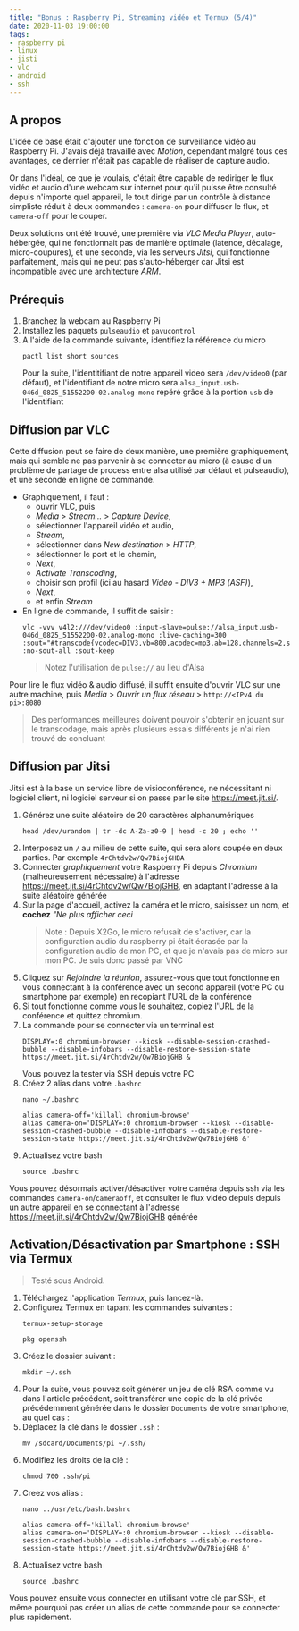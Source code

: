 ```yaml
---
title: "Bonus : Raspberry Pi, Streaming vidéo et Termux (5/4)"
date: 2020-11-03 19:00:00
tags:
- raspberry pi
- linux
- jisti
- vlc
- android
- ssh
---
```


## A propos

L'idée de base était d'ajouter une fonction de surveillance vidéo au Raspberry Pi. J'avais déjà travaillé avec *Motion*, cependant malgré tous ces avantages, ce dernier n'était pas capable de réaliser de capture audio.

Or dans l'idéal, ce que je voulais, c'était être capable de rediriger le flux vidéo et audio d'une webcam sur internet pour qu'il puisse être consulté depuis n'importe quel appareil, le tout dirigé par un contrôle à distance simpliste réduit à deux commandes : `camera-on` pour diffuser le flux, et `camera-off` pour le couper.

Deux solutions ont été trouvé, une première via *VLC Media Player*, auto-hébergée, qui ne fonctionnait pas de manière optimale (latence, décalage, micro-coupures), et une seconde, via les serveurs *Jitsi*, qui fonctionne parfaitement, mais qui ne peut pas s'auto-héberger car Jitsi est incompatible avec une architecture *ARM*.

## Prérequis
1. Branchez la webcam au Raspberry Pi
2. Installez les paquets `pulseaudio` et `pavucontrol`
3. A l'aide de la commande suivante, identifiez la référence du micro
   ```
   pactl list short sources
   ```
   Pour la suite, l'identitifiant de notre appareil video sera `/dev/video0` (par défaut), et l'identifiant de notre micro sera `alsa_input.usb-046d_0825_515522D0-02.analog-mono` repéré grâce à la portion `usb` de l'identifiant

## Diffusion par VLC

Cette diffusion peut se faire de deux manière, une première graphiquement, mais qui semble ne pas parvenir à se connecter au micro (à cause d'un problème de partage de process entre alsa utilisé par défaut et pulseaudio), et une seconde en ligne de commande.
- Graphiquement, il faut :
  - ouvrir VLC, puis 
  - *Media* > *Stream...* > *Capture Device*,
  - sélectionner l'appareil vidéo et audio, 
  - *Stream*, 
  - sélectionner dans *New destination* > *HTTP*, 
  - sélectionner le port et le chemin, 
  - *Next*, 
  - *Activate Transcoding*, 
  - choisir son profil (ici au hasard *Video - DIV3 + MP3 (ASF)*), 
  - *Next*, 
  - et enfin *Stream*
- En ligne de commande, il suffit de saisir :
  ```
  vlc -vvv v4l2:///dev/video0 :input-slave=pulse://alsa_input.usb-046d_0825_515522D0-02.analog-mono :live-caching=300 :sout="#transcode{vcodec=DIV3,vb=800,acodec=mp3,ab=128,channels=2,samplerate=44100,scodec=none}:http{mux=asf,dst=:8080/}" :no-sout-all :sout-keep
  ```
  > Notez l'utilisation de `pulse://` au lieu d'Alsa

Pour lire le flux vidéo & audio diffusé, il suffit ensuite d'ouvrir VLC sur une autre machine, puis *Media* > *Ouvrir un flux réseau* > `http://<IPv4 du pi>:8080`

> Des performances meilleures doivent pouvoir s'obtenir en jouant sur le transcodage, mais après plusieurs essais différents je n'ai rien trouvé de concluant

## Diffusion par Jitsi

Jitsi est à la base un service libre de visioconférence, ne nécessitant ni logiciel client, ni logiciel serveur si on passe par le site https://meet.jit.si/.

1. Générez une suite aléatoire de 20 caractères alphanumériques
   ```
   head /dev/urandom | tr -dc A-Za-z0-9 | head -c 20 ; echo ''
   ```
2. Interposez un `/` au milieu de cette suite, qui sera alors coupée en deux parties. Par exemple `4rChtdv2w/Qw7BiojGHBA`
3. Connecter *graphiquement* votre Raspberry Pi depuis *Chromium* (malheureusement nécessaire) à l'adresse https://meet.jit.si/4rChtdv2w/Qw7BiojGHB, en adaptant l'adresse à la suite aléatoire générée
4. Sur la page d'accueil, activez la caméra et le micro, saisissez un nom, et **cochez** *"Ne plus afficher ceci*
   > Note : Depuis X2Go, le micro refusait de s'activer, car la configuration audio du raspberry pi était écrasée par la configuration audio de mon PC, et que je n'avais pas de micro sur mon PC. Je suis donc passé par VNC
5. Cliquez sur *Rejoindre la réunion*, assurez-vous que tout fonctionne en vous connectant à la conférence avec un second appareil (votre PC ou smartphone par exemple) en recopiant l'URL de la conférence
6. Si tout fonctionne comme vous le souhaitez, copiez l'URL de la conférence et quittez chromium.
7. La commande pour se connecter via un terminal est 
   ```
   DISPLAY=:0 chromium-browser --kiosk --disable-session-crashed-bubble --disable-infobars --disable-restore-session-state https://meet.jit.si/4rChtdv2w/Qw7BiojGHB &
   ```
   Vous pouvez la tester via SSH depuis votre PC
8. Créez 2 alias dans votre `.bashrc`
   ```
   nano ~/.bashrc
   ```
   ```
   alias camera-off='killall chromium-browse'
   alias camera-on='DISPLAY=:0 chromium-browser --kiosk --disable-session-crashed-bubble --disable-infobars --disable-restore-session-state https://meet.jit.si/4rChtdv2w/Qw7BiojGHB &'
   ```
9. Actualisez votre bash
   ```
   source .bashrc
   ```
Vous pouvez désormais activer/désactiver votre caméra depuis ssh via les commandes `camera-on`/`cameraoff`, et consulter le flux vidéo depuis depuis un autre appareil en se connectant à l'adresse https://meet.jit.si/4rChtdv2w/Qw7BiojGHB générée

## Activation/Désactivation par Smartphone : SSH via Termux
> Testé sous Android.

1. Téléchargez l'application *Termux*, puis lancez-là.
2. Configurez Termux en tapant les commandes suivantes :
   ```
   termux-setup-storage
   ```
   ```
   pkg openssh
   ```
3. Créez le dossier suivant :
   ```
   mkdir ~/.ssh
   ```
4. Pour la suite, vous pouvez soit générer un jeu de clé RSA comme vu dans l'article précédent, soit transférer une copie de la clé privée précédemment générée dans le dossier `Documents` de votre smartphone, au quel cas :
5. Déplacez la clé dans le dossier `.ssh` :
   ```
   mv /sdcard/Documents/pi ~/.ssh/
   ```
6. Modifiez les droits de la clé :
   ```
   chmod 700 .ssh/pi
   ```
7. Creez vos alias :
   ```
   nano ../usr/etc/bash.bashrc
   ```
   ```
   alias camera-off='killall chromium-browse'
   alias camera-on='DISPLAY=:0 chromium-browser --kiosk --disable-session-crashed-bubble --disable-infobars --disable-restore-session-state https://meet.jit.si/4rChtdv2w/Qw7BiojGHB &'
   ```
8. Actualisez votre bash
   ```
   source .bashrc
   ```

Vous pouvez ensuite vous connecter en utilisant votre clé par SSH, et même pourquoi pas créer un alias de cette commande pour se connecter plus rapidement.